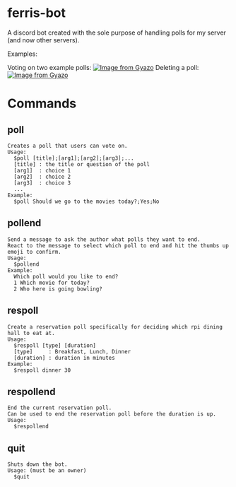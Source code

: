 # ferris-bot
A discord bot created with the sole purpose of handling polls for my server (and now other servers).

Examples:

Voting on two example polls:
[![Image from Gyazo](https://i.gyazo.com/145d9b8d01ec881cc02e45f49f48fdaa.gif)](https://gyazo.com/145d9b8d01ec881cc02e45f49f48fdaa)
Deleting a poll:
[![Image from Gyazo](https://i.gyazo.com/8f08c25cd809d0aa42aff327db87ca96.gif)](https://gyazo.com/8f08c25cd809d0aa42aff327db87ca96)

# Commands
## poll
    Creates a poll that users can vote on.
    Usage:
      $poll [title];[arg1];[arg2];[arg3];...
      [title] : the title or question of the poll
      [arg1]  : choice 1
      [arg2]  : choice 2
      [arg3]  : choice 3
      ...
    Example:
      $poll Should we go to the movies today?;Yes;No

  
## pollend
    Send a message to ask the author what polls they want to end.
    React to the message to select which poll to end and hit the thumbs up emoji to confirm.
    Usage:
      $pollend
    Example:
      Which poll would you like to end?
      1 Which movie for today?
      2 Who here is going bowling?

## respoll
    Create a reservation poll specifically for deciding which rpi dining hall to eat at.
    Usage:
      $respoll [type] [duration]
      [type]     : Breakfast, Lunch, Dinner
      [duration] : duration in minutes
    Example:
      $respoll dinner 30
    
## respollend
    End the current reservation poll.
    Can be used to end the reservation poll before the duration is up.
    Usage:
      $respollend

## quit
    Shuts down the bot.
    Usage: (must be an owner)
      $quit
